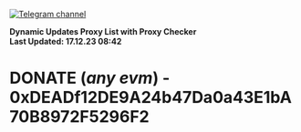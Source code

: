 [![Telegram channel](https://img.shields.io/endpoint?url=https://runkit.io/damiankrawczyk/telegram-badge/branches/master?url=https://t.me/n4z4v0d)](https://t.me/n4z4v0d) 

**Dynamic Updates Proxy List with Proxy Checker**  
**Last Updated: 17.12.23 08:42**

# DONATE (_any evm_) - 0xDEADf12DE9A24b47Da0a43E1bA70B8972F5296F2
